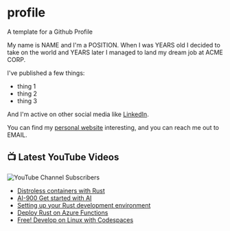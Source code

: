 # profile
A template for a Github Profile

My name is NAME and I'm a POSITION. When I was YEARS old I decided to take on the world and YEARS later I managed to land my dream job at ACME CORP.

I've published a few things:

* thing 1
* thing 2
* thing 3

And I'm active on other social media like [LinkedIn](https://www.linkedin.com/in/NICKNAME).

You can find my [personal website](https://example.com) interesting, and you can reach me out to EMAIL.


## 📺 Latest YouTube Videos

![YouTube Channel Subscribers](https://img.shields.io/youtube/channel/subscribers/UCt56bfntHoZFI60G5NIiTww?label=YouTube%20Subscribers&style=social)

<!-- YOUTUBE-VIDEOS-LIST:START -->
- [Distroless containers with Rust](https://www.youtube.com/watch?v=ZscxhFW6cUI)
- [AI-900 Get started with AI](https://www.youtube.com/watch?v=wNGMHhiIaNM)
- [Setting up your Rust development environment](https://www.youtube.com/watch?v=hpfCOmZL6XM)
- [Deploy Rust on Azure Functions](https://www.youtube.com/watch?v=cFAhdgwg5nc)
- [Free! Develop on Linux with Codespaces](https://www.youtube.com/shorts/qYIZqMhvgVc)
<!-- YOUTUBE-VIDEOS-LIST:END -->
